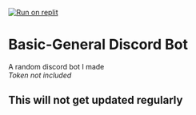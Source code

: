 [![Run on replit](https://replit.com/badge/github/plibither8/2048.cpp/)](https://replit.com/@s1072489/Basic-General-Discord-Bot#README.md)
# Basic-General Discord Bot
A random discord bot I made  
*Token not included*

## This will not get updated regularly 